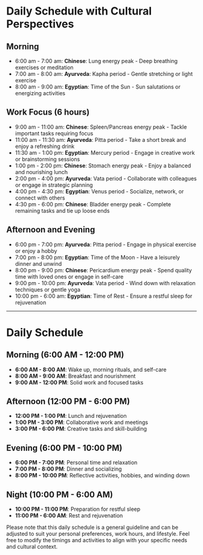 # Daily Schedule with Cultural Perspectives

## Morning
- 6:00 am - 7:00 am: **Chinese**: Lung energy peak - Deep breathing exercises or meditation
- 7:00 am - 8:00 am: **Ayurveda**: Kapha period - Gentle stretching or light exercise
- 8:00 am - 9:00 am: **Egyptian**: Time of the Sun - Sun salutations or energizing activities

## Work Focus (6 hours)
- 9:00 am - 11:00 am: **Chinese**: Spleen/Pancreas energy peak - Tackle important tasks requiring focus
- 11:00 am - 11:30 am: **Ayurveda**: Pitta period - Take a short break and enjoy a refreshing drink
- 11:30 am - 1:00 pm: **Egyptian**: Mercury period - Engage in creative work or brainstorming sessions
- 1:00 pm - 2:00 pm: **Chinese**: Stomach energy peak - Enjoy a balanced and nourishing lunch
- 2:00 pm - 4:00 pm: **Ayurveda**: Vata period - Collaborate with colleagues or engage in strategic planning
- 4:00 pm - 4:30 pm: **Egyptian**: Venus period - Socialize, network, or connect with others
- 4:30 pm - 6:00 pm: **Chinese**: Bladder energy peak - Complete remaining tasks and tie up loose ends

## Afternoon and Evening
- 6:00 pm - 7:00 pm: **Ayurveda**: Pitta period - Engage in physical exercise or enjoy a hobby
- 7:00 pm - 8:00 pm: **Egyptian**: Time of the Moon - Have a leisurely dinner and unwind
- 8:00 pm - 9:00 pm: **Chinese**: Pericardium energy peak - Spend quality time with loved ones or engage in self-care
- 9:00 pm - 10:00 pm: **Ayurveda**: Vata period - Wind down with relaxation techniques or gentle yoga
- 10:00 pm - 6:00 am: **Egyptian**: Time of Rest - Ensure a restful sleep for rejuvenation

---
# Daily Schedule

## Morning (6:00 AM - 12:00 PM)
- **6:00 AM - 8:00 AM**: Wake up, morning rituals, and self-care
- **8:00 AM - 9:00 AM**: Breakfast and nourishment
- **9:00 AM - 12:00 PM**: Solid work and focused tasks

## Afternoon (12:00 PM - 6:00 PM)
- **12:00 PM - 1:00 PM**: Lunch and rejuvenation
- **1:00 PM - 3:00 PM**: Collaborative work and meetings
- **3:00 PM - 6:00 PM**: Creative tasks and skill-building

## Evening (6:00 PM - 10:00 PM)
- **6:00 PM - 7:00 PM**: Personal time and relaxation
- **7:00 PM - 8:00 PM**: Dinner and socializing
- **8:00 PM - 10:00 PM**: Reflective activities, hobbies, and winding down

## Night (10:00 PM - 6:00 AM)
- **10:00 PM - 11:00 PM**: Preparation for restful sleep
- **11:00 PM - 6:00 AM**: Rest and rejuvenation

Please note that this daily schedule is a general guideline and can be adjusted to suit your personal preferences, work hours, and lifestyle. Feel free to modify the timings and activities to align with your specific needs and cultural context.

